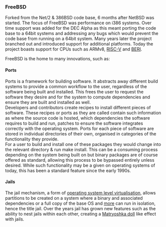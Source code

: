 ### FreeBSD
Forked from the Net/2 & 386BSD code base, 6 months after NetBSD was started.
The focus of FreeBSD was performance on i386 systems. Over time support was
added for the DEC Alpha as this meant porting the code base to a 64bit systems
and addressing any bugs which would prevent the code base from running on a
64bit system. Many years later the project branched out and introduced support
for additional platforms. Today the project boasts support for CPUs such as
ARMv8, [RISC-V](http://riscv.org/) and
[BERI](http://www.cl.cam.ac.uk/research/security/ctsrd/beri/).

FreeBSD is the home to many innovations, such as:

#### Ports
Ports is a framework for building software. It abstracts away different build
systems to provide a common workflow to the user, regardless of the software
being built and installed. This frees the user to request the software they
desire and for the system to compute dependencies and ensure they are built and
installed as well.   
Developers and contributors create recipes to install different pieces of
software. These recipes or ports as they are called contain such information as
where the source code is hosted, which dependencies the software requires to
build and run, patches to ensure the software integrates correctly with the
operating system. Ports for each piece of software are stored in individual
directories of their own, organised in categories of the functionality they
provide.   
For a user to build and install one of these packages they would change into
the relevant directory & run make install.  This can be a consuming process
depending on the system being built on but binary packages are of course
offered as standard, allowing this process to be bypassed entirely unless
desired. While such functionality may be a given on operating systems of today,
this has been a standard feature since the early 1990s.

#### Jails
The jail mechanism, a form of [operating system level
virtualisation](https://en.wikipedia.org/wiki/Operating-system-level_virtualization),
allows partitions to be created on a system where a binary and associated
dependencies or a full copy of the base OS and
[more](https://wiki.freebsd.org/VIMAGE/Linux/CentOS55) can run in isolation,
hence the title jail. Over the years jail has grown new features such as the
ability to nest jails within each other, creating a [Matryoshka
doll](https://en.wikipedia.org/wiki/Matryoshka_doll) like effect with jails.
